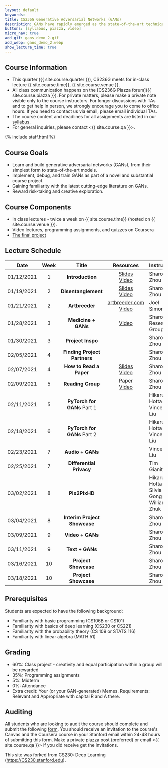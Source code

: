 ```yaml
---
layout: default
keywords:
title: CS236G Generative Adversarial Networks (GANs)
description: GANs have rapidly emerged as the state-of-the-art technique in realistic image generation. Its applications span realistic image editing that is omnipresent in popular app filters, enabling tumor classification under low data schemes in medicine, and visualizing realistic scenarios of climate change destruction. You'll also get to examine key challenges of GANs today, including reliable evaluation, inherent biases, and training stability. After this course, students should be familiar with GANs and the broader generative models and machine learning contexts in which these models are situated. 
buttons: [syllabus, piazza, video]
micro_nav: true
add_gif: gans_demo_2.gif
add_webp: gans_demo_2.webp
show_lecture_time: true
---
```


## Course Information
- This quarter ({{ site.course.quarter }}), CS236G meets for in-class lecture {{ site.course.time}}, {{ site.course.venue }}.
- All class communication happens on the [CS236G Piazza forum]({{ site.course.piazza }}). For private matters, please make a private note visible only to the course instructors. For longer discussions with TAs and to get help in person, we strongly encourage you to come to office hours. If you need to contact us via email, please email individual TAs.
- The course content and deadlines for all assignments are listed in our [syllabus](/syllabus).
- For general inquiries, please contact <{{ site.course.qa }}>.

<!-- Course Staff -->
{% include staff.html %}


## Course Goals
- Learn and build generative adversarial networks (GANs), from their simplest form to state-of-the-art models. 
- Implement, debug, and train GANs as part of a novel and substantial course project.
- Gaining familiarity with the latest cutting-edge literature on GANs.
- Reward risk-taking and creative exploration.

## Course Components
* In class lectures - twice a week on {{ site.course.time}} (hosted on {{ site.course.venue }}). 
* Video lectures, programming assignments, and quizzes on Coursera
* [The final project](/project)

## Lecture Schedule <a name="table"></a>

| Date | Week | Title |     Resources    | Instructor |
|------|:----:|:-----:|:----------------:|------------|
| 01/12/2021 | 1 | **Introduction** | [Slides](https://drive.google.com/file/d/1Hm_EOtZm94C9OARpkfeALd7pLmp3B9_5/view?usp=sharing)<br /> [Video](https://stanford-pilot.hosted.panopto.com/Panopto/Pages/Viewer.aspx?id=37811af7-b22c-417a-85d0-acae01804b1a) |Sharon Zhou |
| 01/19/2021 | 2 | **Disentanglement** | [Slides](https://drive.google.com/file/d/1bkROHj6L5vyBBSmT6Dbk1LWq47Jqg7tB/view?usp=sharing)<br />[Video](https://stanford-pilot.hosted.panopto.com/Panopto/Pages/Viewer.aspx?id=f463c8e0-bc3a-4e41-9118-acb5017eb6c7) | Sharon Zhou |
| 01/21/2021 | 2 | **Artbreeder** | [artbreeder.com](https://www.artbreeder.com/)<br />[Video](https://stanford-pilot.hosted.panopto.com/Panopto/Pages/Viewer.aspx?id=856ca6b4-3ad2-4109-a8dd-acb800013d58) | Joel Simon |
| 01/28/2021 | 3 | **Medicine + GANs** | [Video](https://stanford-pilot.hosted.panopto.com/Panopto/Pages/Viewer.aspx?id=aa7885c2-d78e-4aab-944a-acbd00112be0) | Sharon's Research Group |
| 01/30/2021 | 3 | **Project Inspo** | | Sharon Zhou |
| 02/05/2021 | 4 | **Finding Project Partners** | | Sharon Zhou |
| 02/07/2021 | 4 | **How to Read a Paper** | [Slides](https://drive.google.com/file/d/1sV_wVEYQIQk4UVjkFZbka33z8KJONuUU/view?usp=sharing)<br />[Video](https://stanford-pilot.hosted.panopto.com/Panopto/Pages/Viewer.aspx?id=34486a24-962c-44ab-8aac-acc5017c7ad5) | Sharon Zhou |
| 02/09/2021 | 5 | **Reading Group** | [Paper](https://arxiv.org/abs/2007.15646)<br />[Video](https://stanford-pilot.hosted.panopto.com/Panopto/Pages/Viewer.aspx?id=9ac03b9a-6219-4270-bde5-acca01843fc4) | Sharon Zhou |
| 02/11/2021 | 5 | **PyTorch for GANs** Part 1 | | Hikaru Hotta<br />Vincent Liu |
| 02/18/2021 | 6 | **PyTorch for GANs** Part 2 | | Hikaru Hotta<br />Vincent Liu |
| 02/23/2021 | 7 | **Audio + GANs** | | Vincent Liu |
| 02/25/2021 | 7 | **Differential Privacy** | | Tim Gianitsos |
| 03/02/2021 | 8 | **Pix2PixHD** | | Hikaru Hotta<br />Silvia Gong<br />William Zhuk |
| 03/04/2021 | 8 | **Interim Project Showcase** | | Sharon Zhou |
| 03/09/2021 | 9 | **Video + GANs** | | Sharon Zhou |
| 03/11/2021 | 9 | **Text + GANs** | | Sharon Zhou |
| 03/16/2021 | 10 | **Project Showcase** | | Sharon Zhou |
| 03/18/2021 | 10 | **Project Showcase** | | Sharon Zhou |

## Prerequisites
Students are expected to have the following background:
 * Familiarity with basic programming (CS106B or CS101)
 * Familiarity with basics of deep learning (CS230 or CS221)
 * Familiarity with the probability theory (CS 109 or STATS 116)
 * Familiarity with linear algebra (MATH 51)

## Grading
 
* 60%: Class project - creativity and equal participation within a group will be rewarded
* 35%: Programming assignments
* 5%: Midterm
* 0%: Attendance
* Extra credit: Your (or your GAN-generated) Memes. Requirements: Relevant and Appropriate with capital R and A there.

## Auditing

All students who are looking to audit the course should complete and submit the following [form](https://forms.gle/bynot3sy8smWKf2V8). You should receive an invitation to the course's Canvas and the Coursera course in your Stanford email within 24-48 hours of submitting this form. Make a private piazza post (preferred) or email <{{ site.course.qa }}> if you did receive get the invitations.

This site was forked from CS230: Deep Learning (https://CS230.stanford.edu).
